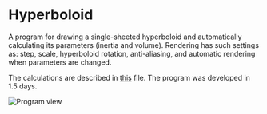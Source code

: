 # Hyperboloid
A program for drawing a single-sheeted hyperboloid and automatically calculating its parameters (inertia and volume). Rendering has such settings as: step, scale, hyperboloid rotation, anti-aliasing, and automatic rendering when parameters are changed.

The calculations are described in [this](Однополостная%20гиперболоида%20-%20расчёты.docx) file. The program was developed in 1.5 days.

![Program view](https://user-images.githubusercontent.com/37931581/165863618-2d2aa498-6ae1-4739-927d-c7104b6035bc.png)

